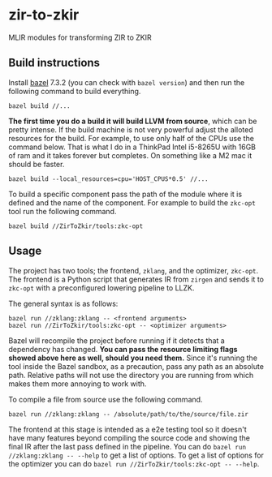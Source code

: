 # zir-to-zkir

MLIR modules for transforming ZIR to ZKIR

## Build instructions

Install [bazel](https://bazel.build/install) 7.3.2 (you can check with `bazel version`) and then run the following command to build everything.

```
bazel build //...
```

**The first time you do a build it will build LLVM from source**, which
can be pretty intense. If the build machine is not very powerful
adjust the alloted resources for the build. For example, to use 
only half of the CPUs use the command below. That is what I do in 
a ThinkPad Intel i5-8265U with 16GB of ram and it takes forever but 
completes. On something like a M2 mac it should be faster.

```
bazel build --local_resources=cpu='HOST_CPUS*0.5' //...
```

To build a specific component pass the path of the module
where it is defined and the name of the component. For example to 
build the `zkc-opt` tool run the following command.

```
bazel build //ZirToZkir/tools:zkc-opt
```

## Usage 

The project has two tools; the frontend, `zklang`, and the optimizer, `zkc-opt`. The frontend is a Python 
script that generates IR from `zirgen` and sends it to `zkc-opt` with a preconfigured lowering pipeline to LLZK.

The general syntax is as follows:

```
bazel run //zklang:zklang -- <frontend arguments>
bazel run //ZirToZkir/tools:zkc-opt -- <optimizer arguments>
```

Bazel will recompile the project before running if it detects that a dependency has changed. **You can pass the 
resource limiting flags showed above here as well, should you need them.** Since it's running 
the tool inside the Bazel sandbox, as a precaution, pass any path as an absolute path. Relative paths will not
use the directory you are running from which makes them more annoying to work with.

To compile a file from source use the following command.

```
bazel run //zklang:zklang -- /absolute/path/to/the/source/file.zir
```

The frontend at this stage is intended as a e2e testing tool so it doesn't have many features beyond compiling the source code and showing the 
final IR after the last pass defined in the pipeline. You can do `bazel run //zklang:zklang -- --help` to get a list of options. 
To get a list of options for the optimizer you can do `bazel run //ZirToZkir/tools:zkc-opt -- --help`.
